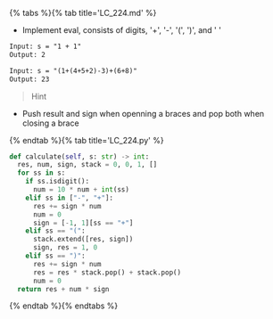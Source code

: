 {% tabs %}{% tab title='LC_224.md' %}

* Implement eval, consists of digits, '+', '-', '(', ')', and ' '

```txt
Input: s = "1 + 1"
Output: 2

Input: s = "(1+(4+5+2)-3)+(6+8)"
Output: 23
```

> Hint

* Push result and sign when openning a braces and pop both when closing a brace

{% endtab %}{% tab title='LC_224.py' %}

```py
def calculate(self, s: str) -> int:
  res, num, sign, stack = 0, 0, 1, []
  for ss in s:
    if ss.isdigit():
      num = 10 * num + int(ss)
    elif ss in ["-", "+"]:
      res += sign * num
      num = 0
      sign = [-1, 1][ss == "+"]
    elif ss == "(":
      stack.extend([res, sign])
      sign, res = 1, 0
    elif ss == ")":
      res += sign * num
      res = res * stack.pop() + stack.pop()
      num = 0
  return res + num * sign
```

{% endtab %}{% endtabs %}
